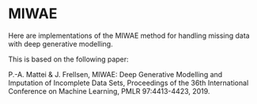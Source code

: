 # MIWAE

Here are implementations of the MIWAE method for handling missing data with deep generative modelling.

This is based on the following paper:

P.-A. Mattei & J. Frellsen, MIWAE: Deep Generative Modelling and Imputation of Incomplete Data Sets, Proceedings of the 36th International Conference on Machine Learning, PMLR 97:4413-4423, 2019.
